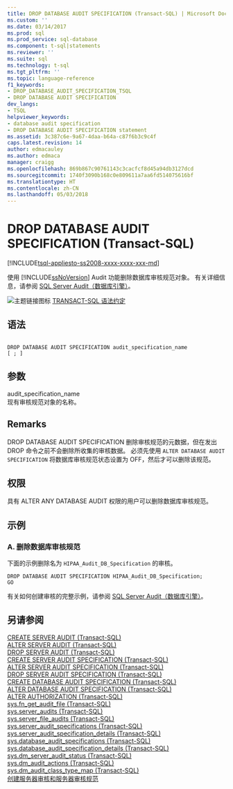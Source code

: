 ```yaml
---
title: DROP DATABASE AUDIT SPECIFICATION (Transact-SQL) | Microsoft Docs
ms.custom: ''
ms.date: 03/14/2017
ms.prod: sql
ms.prod_service: sql-database
ms.component: t-sql|statements
ms.reviewer: ''
ms.suite: sql
ms.technology: t-sql
ms.tgt_pltfrm: ''
ms.topic: language-reference
f1_keywords:
- DROP_DATABASE_AUDIT_SPECIFICATION_TSQL
- DROP DATABASE AUDIT SPECIFICATION
dev_langs:
- TSQL
helpviewer_keywords:
- database audit specification
- DROP DATABASE AUDIT SPECIFICATION statement
ms.assetid: 3c387c6e-9a67-4daa-b64a-c87f6b3c9c4f
caps.latest.revision: 14
author: edmacauley
ms.author: edmaca
manager: craigg
ms.openlocfilehash: 869b867c90761143c3cacfcf8d45a94db3127dcd
ms.sourcegitcommit: 1740f3090b168c0e809611a7aa6fd514075616bf
ms.translationtype: HT
ms.contentlocale: zh-CN
ms.lasthandoff: 05/03/2018
---
```

# <a name="drop-database-audit-specification-transact-sql"></a>DROP DATABASE AUDIT SPECIFICATION (Transact-SQL)
[!INCLUDE[tsql-appliesto-ss2008-xxxx-xxxx-xxx-md](../../includes/tsql-appliesto-ss2008-xxxx-xxxx-xxx-md.md)]

  使用 [!INCLUDE[ssNoVersion](../../includes/ssnoversion-md.md)] Audit 功能删除数据库审核规范对象。 有关详细信息，请参阅 [SQL Server Audit（数据库引擎）](../../relational-databases/security/auditing/sql-server-audit-database-engine.md)。  
  
 ![主题链接图标](../../database-engine/configure-windows/media/topic-link.gif "主题链接图标") [TRANSACT-SQL 语法约定](../../t-sql/language-elements/transact-sql-syntax-conventions-transact-sql.md)  
  
## <a name="syntax"></a>语法  
  
```  
  
DROP DATABASE AUDIT SPECIFICATION audit_specification_name  
[ ; ]  
```  
  
## <a name="arguments"></a>参数  
 audit_specification_name  
 现有审核规范对象的名称。  
  
## <a name="remarks"></a>Remarks  
 DROP DATABASE AUDIT SPECIFICATION 删除审核规范的元数据，但在发出 DROP 命令之前不会删除所收集的审核数据。 必须先使用 `ALTER DATABASE AUDIT SPECIFICATION` 将数据库审核规范状态设置为 OFF，然后才可以删除该规范。  
  
## <a name="permissions"></a>权限  
 具有 ALTER ANY DATABASE AUDIT 权限的用户可以删除数据库审核规范。  
  
## <a name="examples"></a>示例  
  
### <a name="a-dropping-a-database-audit-specification"></a>A. 删除数据库审核规范  
 下面的示例删除名为 `HIPAA_Audit_DB_Specification` 的审核。  
  
```  
DROP DATABASE AUDIT SPECIFICATION HIPAA_Audit_DB_Specification;  
GO  
```  
  
 有关如何创建审核的完整示例，请参阅 [SQL Server Audit（数据库引擎）](../../relational-databases/security/auditing/sql-server-audit-database-engine.md)。  
  
## <a name="see-also"></a>另请参阅  
 [CREATE SERVER AUDIT (Transact-SQL)](../../t-sql/statements/create-server-audit-transact-sql.md)   
 [ALTER SERVER AUDIT (Transact-SQL)](../../t-sql/statements/alter-server-audit-transact-sql.md)   
 [DROP SERVER AUDIT (Transact-SQL)](../../t-sql/statements/drop-server-audit-transact-sql.md)   
 [CREATE SERVER AUDIT SPECIFICATION (Transact-SQL)](../../t-sql/statements/create-server-audit-specification-transact-sql.md)   
 [ALTER SERVER AUDIT SPECIFICATION (Transact-SQL)](../../t-sql/statements/alter-server-audit-specification-transact-sql.md)   
 [DROP SERVER AUDIT SPECIFICATION (Transact-SQL)](../../t-sql/statements/drop-server-audit-specification-transact-sql.md)   
 [CREATE DATABASE AUDIT SPECIFICATION (Transact-SQL)](../../t-sql/statements/create-database-audit-specification-transact-sql.md)   
 [ALTER DATABASE AUDIT SPECIFICATION (Transact-SQL)](../../t-sql/statements/alter-database-audit-specification-transact-sql.md)   
 [ALTER AUTHORIZATION (Transact-SQL)](../../t-sql/statements/alter-authorization-transact-sql.md)   
 [sys.fn_get_audit_file (Transact-SQL)](../../relational-databases/system-functions/sys-fn-get-audit-file-transact-sql.md)   
 [sys.server_audits (Transact-SQL)](../../relational-databases/system-catalog-views/sys-server-audits-transact-sql.md)   
 [sys.server_file_audits (Transact-SQL)](../../relational-databases/system-catalog-views/sys-server-file-audits-transact-sql.md)   
 [sys.server_audit_specifications (Transact-SQL)](../../relational-databases/system-catalog-views/sys-server-audit-specifications-transact-sql.md)   
 [sys.server_audit_specification_details (Transact-SQL)](../../relational-databases/system-catalog-views/sys-server-audit-specification-details-transact-sql.md)   
 [sys.database_audit_specifications (Transact-SQL)](../../relational-databases/system-catalog-views/sys-database-audit-specifications-transact-sql.md)   
 [sys.database_audit_specification_details (Transact-SQL)](../../relational-databases/system-catalog-views/sys-database-audit-specification-details-transact-sql.md)   
 [sys.dm_server_audit_status (Transact-SQL)](../../relational-databases/system-dynamic-management-views/sys-dm-server-audit-status-transact-sql.md)   
 [sys.dm_audit_actions (Transact-SQL)](../../relational-databases/system-dynamic-management-views/sys-dm-audit-actions-transact-sql.md)   
 [sys.dm_audit_class_type_map (Transact-SQL)](../../relational-databases/system-dynamic-management-views/sys-dm-audit-class-type-map-transact-sql.md)   
 [创建服务器审核和服务器审核规范](../../relational-databases/security/auditing/create-a-server-audit-and-server-audit-specification.md)  
  
  
